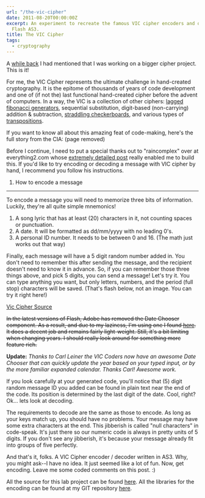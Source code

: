 ```yaml
---
url: "/the-vic-cipher"
date: 2011-08-20T00:00:00Z
excerpt: An experiment to recreate the famous VIC cipher encoders and decoders using
  Flash AS3.
title: The VIC Cipher
tags:
  - cryptography
---
```


A [while back][] I had mentioned that I was working on a bigger cipher
project. This is it!

For me, the VIC Cipher represents the ultimate challenge in hand-created
cryptography. It is the epitome of thousands of years of code
development and one of (if not the) last functional hand-created cipher
before the advent of computers. In a way, the VIC is a collection of
other ciphers: [lagged fibonacci generators][], sequential substitution,
digit-based (non-carrying) addition & subtraction, [straddling
checkerboards][while back], and various types of [transpositions][].

If you want to know all about this amazing feat of code-making, here's
the full story from the CIA: (page removed)

Before I continue, I need to put a special thanks out to "raincomplex"
over at everything2.com whose [extremely detailed post][] really enabled
me to build this. If you'd like to try encoding or decoding a message
with VIC cipher by hand, I recommend you follow his instructions.

1) How to encode a message
--------------------------

To encode a message you will need to memorize three bits of information.
Luckily, they're all quite simple mnemonics!

1.  A song lyric that has at least (20) characters in it, not counting
    spaces or punctuation.
2.  A date. It will be formatted as dd/mm/yyyy with no leading 0's.
3.  A personal ID number. It needs to be between 0 and 16. (The math
    just works out that way)

Finally, each message will have a 5 digit random number added in. You
don't need to remember this after sending the message, and the recipient
doesn't need to know it in advance. So, if you can remember those three
things above, and pick 5 digits, you can send a message! Let's try it.
You can type anything you want, but only letters, numbers, and the
period (full stop) characters will be saved. (That's flash below, not an
image. You can try it right here!)

[Vic Cipher Source](https://github.com/jamestomasino/Vic)

~~In the latest versions of
Flash, Adobe has removed the Date Chooser component. As a result, and
due to my laziness, I'm using one I found [here][]. It does a decent job
and remains fairly light-weight. Still, it's a bit limiting when
changing years. I should really look around for something more feature
rich.~~

**Update:**
*Thanks to Carl Leiner the VIC Coders now have an awesome Date Chooser
that can quickly update the year based on your typed input, or by the
more familiar expanded calendar. Thanks Carl! Awesome work.*

If you look carefully at your generated code, you'll notice that (5)
digit random message ID you added can be found in plain text near the
end of the code. Its position is determined by the last digit of the
date. Cool, right? Ok... lets look at decoding.

The requirements to decode are the same as those to encode. As long as
your keys match up, you should have no problems. Your message may have
some extra characters at the end. This jibberish is called "null
characters" in code-speak. It's just there so our numeric code is always
in pretty units of 5 digits. If you don't see any jibberish, it's
because your message already fit into groups of five perfectly.

And that's it, folks. A VIC Cipher encoder / decoder written in AS3.
Why, you might ask--I have no idea. It just seemed like a lot of fun.
Now, get encoding. Leave me some coded comments on this post. :)

All the source for this lab project can be found [here][1]. All the
libraries for the encoding can be found at my GIT repository [here][2].

  [while back]: https://labs.tomasino.org/straddling-checkerboard/
    "Straddling Checkerboard"
  [lagged fibonacci generators]: https://en.wikipedia.org/wiki/Lagged_Fibonacci_generator
    "Lagged Fibonacci Generator"
  [transpositions]: https://en.wikipedia.org/wiki/Transposition_cipher
    "Transposition Cipher"
  [extremely detailed post]: https://everything2.com/user/raincomplex/writeups/VIC+cipher
    "VIC Cipher"
  [here]: https://www.sickworks.com/tools/DateChooser/
    "Sickworks' AS3 Date Chooser"
  [1]: https://github.com/jamestomasino/vic
    "VIC Cipher Lab Project"
  [2]: https://github.com/jamestomasino/tomasino/tree/master/org/tomasino/encoding
    "Encoding Package"
